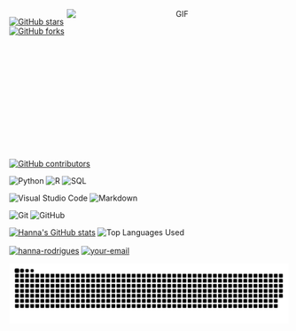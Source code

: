 <a target="_blank" align="center">
  <img align="right" top="500" height="270" width="400" alt="GIF" src="https://github.com/HannaRF/HannaRF/blob/main/path/to/your/image.gif">
</a>

[![GitHub stars](https://img.shields.io/github/stars/themlphdstudent/awesome-github-profile-readme-templates.svg)](https://github.com/HannaRF/HannaRF/stargazers)
[![GitHub forks](https://img.shields.io/github/forks/themlphdstudent/awesome-github-profile-readme-templates.svg?color=blue)](https://github.com/HannaRF/HannaRF/network)
[![GitHub contributors](https://img.shields.io/github/contributors/themlphdstudent/awesome-github-profile-readme-templates.svg?color=blue)](https://github.com/HannaRF/HannaRF/network)

![Python](https://img.shields.io/badge/Python%20-%2314354C.svg?style=for-the-badge&logo=python&logoColor=white)
![R](https://img.shields.io/badge/R-%23276DC3.svg?style=for-the-badge&logo=R&logoColor=white)
![SQL](https://img.shields.io/badge/SQL-%23CC2927.svg?style=for-the-badge&logo=sql&logoColor=white)

![Visual Studio Code](https://img.shields.io/badge/Visual%20Studio%20Code-0078d7.svg?style=for-the-badge&logo=visual-studio-code&logoColor=white)
![Markdown](https://img.shields.io/badge/markdown-%23000000.svg?style=for-the-badge&logo=markdown&logoColor=white)  

![Git](https://img.shields.io/badge/git-%23F05033.svg?style=for-the-badge&logo=git&logoColor=white)
![GitHub](https://img.shields.io/badge/github-%23121011.svg?style=for-the-badge&logo=github&logoColor=white)

[![Hanna's GitHub stats](https://github-readme-stats.vercel.app/api?username=HannaRF&count_private=true&show_icons=true&theme=dark)](https://github.com/HannaRF/github-readme-stats) ![Top Languages Used](https://github-readme-stats.vercel.app/api/top-langs/?username=HannaRF&show_icons=true&theme=dark)

<a href="https://www.linkedin.com/in/hanna-rodrigues/" target="blank"><img align="center" src="https://img.shields.io/badge/-LinkedIn-039BE5?style=for-the-badge&logo=Linkedin&logoColor=white&link=https://www.linkedin.com/in/mgrootendorst/" alt="hanna-rodrigues"/></a>    <a href="mailto:hanna.rodrigues.ferreira@gmail.com" target="blank">
  <img align="center" src="https://img.shields.io/badge/-Gmail-D14836?style=for-the-badge&logo=Gmail&logoColor=white&link=mailto:your-email@example.com" alt="your-email"/>
</a>


<div align="center">
  <a href="https://1999azzar.github.io/HannaRF/">
  <img  src="https://github.com/1999AZZAR/1999AZZAR/blob/main/resources/img/grid-snake.svg"
       alt="snake" /></a>
</div>
